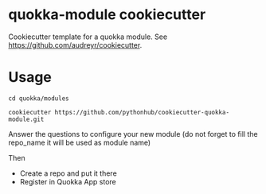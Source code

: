 quokka-module cookiecutter
==================

Cookiecutter template for a quokka module. See https://github.com/audreyr/cookiecutter.

# Usage

```cd quokka/modules```

```cookiecutter https://github.com/pythonhub/cookiecutter-quokka-module.git```

Answer the questions to configure your new module (do not forget to fill the repo_name it will be used as module name)

Then  

- Create a repo and put it there
- Register in Quokka App store
